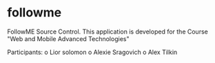 followme
========

FollowME Source Control.
This application is developed for the Course "Web and Mobile Advanced Technologies"

Participants:
o Lior solomon
o Alexie Sragovich
o Alex Tilkin
